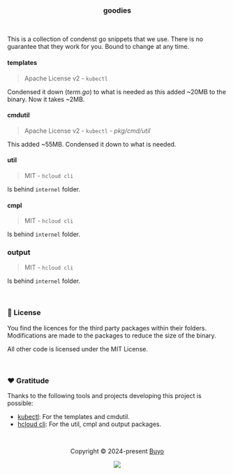 <h3 align="center">
	goodies
</h3>

&nbsp;

<p align="left">
This is a collection of condenst go snippets that we use. There is no guarantee that they work for you. Bound to change at any time.

#### templates 
> Apache License v2 - `kubectl`

Condensed it down (_term.go_) to what is needed as this added ~20MB to the binary.
Now it takes ~2MB.

#### cmdutil
> Apache License v2 - `kubectl` - _pkg/cmd/util_

This added ~55MB.
Condensed it down to what is needed.

#### util
> MIT - `hcloud cli`

Is behind `internel` folder.

#### cmpl 
> MIT - `hcloud cli`

Is behind `internel` folder.

### output
> MIT - `hcloud cli`

Is behind `internel` folder.
</p>

&nbsp;

### 📜 License

You find the licences for the third party packages within their folders.
Modifications are made to the packages to reduce the size of the binary.

All other code is licensed under the MIT License.

&nbsp;

### ❤️ Gratitude

Thanks to the following tools and projects developing this project is possible:

- [kubectl](https://github.com/kubernetes/kubectl): For the templates and cmdutil.
- [hcloud cli](https://github.com/hetznercloud/cli): For the util, cmpl and output packages.

&nbsp;

<p align="center">Copyright &copy; 2024-present <a href="https://github.com/buyoio" target="_blank">Buyo</a>
<p align="center"><a href="https://github.com/buyio/b/blob/main/LICENSE"><img src="https://img.shields.io/static/v1.svg?style=for-the-badge&label=License&message=MIT&logoColor=d9e0ee&colorA=302d41&colorB=b7bdf8"/></a></p>